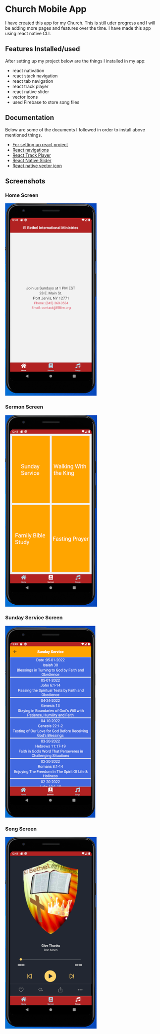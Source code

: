 
# Church Mobile App

I have created this app for my Church. This is still uder progress and I will be adding more pages and features over the time. I have made this app using react native CLI. 




## Features Installed/used

After setting up my project below are the things I installed in my app:
    
- react nativation 
- react stack navigation
- react tab navigation
- react track player
- react native slider
- vector icons
- used Firebase to store song files


## Documentation 

Below are some of the documents I followed in order to install above mentioned things.
- [For setting up react project](https://reactnative.dev/docs/environment-setup)
- [React navigations](https://reactnavigation.org/docs/getting-started)
- [React Track Player](https://react-native-track-player.js.org/docs/basics/installation/)
- [React Native Slider](https://github.com/callstack/react-native-slider)
- [React native vector icon](https://github.com/oblador/react-native-vector-icons)

## Screenshots

### Home Screen
![Home Screen](https://github.com/Archana0818/Final-Project-ELBIM/blob/master/app/assets/screenshots/HomeScreen.PNG?raw=true)

### Sermon Screen
![Sermon Screen](https://github.com/Archana0818/Final-Project-ELBIM/blob/master/app/assets/screenshots/SermonScreen.PNG?raw=true)

### Sunday Service Screen
![Sunday Service Screen](https://github.com/Archana0818/Final-Project-ELBIM/blob/master/app/assets/screenshots/SundayService.PNG?raw=true)

### Song Screen
![Song Screen](https://github.com/Archana0818/Final-Project-ELBIM/blob/master/app/assets/screenshots/SongsScreen.PNG?raw=true)
